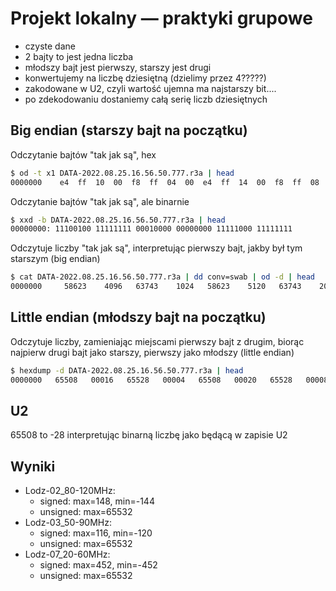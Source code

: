 # Projekt lokalny — praktyki grupowe

- czyste dane
- 2 bajty to jest jedna liczba
- młodszy bajt jest pierwszy, starszy jest drugi
- konwertujemy na liczbę dziesiętną (dzielimy przez 4?????)
- zakodowane w U2, czyli wartość ujemna ma najstarszy bit....
- po zdekodowaniu dostaniemy całą serię liczb dziesiętnych


## Big endian (starszy bajt na początku)

Odczytanie bajtów "tak jak są", hex
```sh
$ od -t x1 DATA-2022.08.25.16.56.50.777.r3a | head
0000000    e4  ff  10  00  f8  ff  04  00  e4  ff  14  00  f8  ff  08  00
```

Odczytanie bajtów "tak jak są", ale binarnie
```sh
$ xxd -b DATA-2022.08.25.16.56.50.777.r3a | head
00000000: 11100100 11111111 00010000 00000000 11111000 11111111
```


Odczytuje liczby "tak jak są", interpretując pierwszy bajt, jakby był tym starszym (big endian)
```sh
$ cat DATA-2022.08.25.16.56.50.777.r3a | dd conv=swab | od -d | head
0000000     58623    4096   63743    1024   58623    5120   63743    2048
```


## Little endian (młodszy bajt na początku)

Odczytuje liczby, zamieniając miejscami pierwszy bajt z drugim, biorąc najpierw drugi bajt jako starszy, pierwszy jako młodszy (little endian)
```sh
$ hexdump -d DATA-2022.08.25.16.56.50.777.r3a | head
0000000   65508   00016   65528   00004   65508   00020   65528   00008
```

## U2

65508 to -28 interpretując binarną liczbę jako będącą w zapisie U2


## Wyniki

- Lodz-02_80-120MHz:
  - signed: max=148, min=-144
  - unsigned: max=65532
- Lodz-03_50-90MHz:
  - signed: max=116, min=-120
  - unsigned: max=65532
- Lodz-07_20-60MHz:
  - signed: max=452, min=-452
  - unsigned: max=65532
